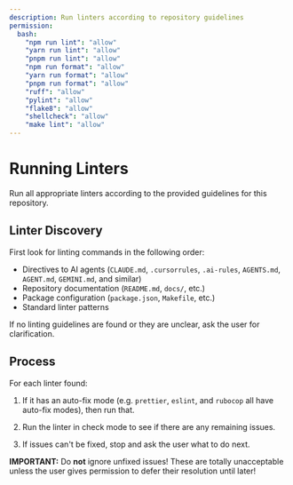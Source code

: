 ```yaml
---
description: Run linters according to repository guidelines
permission:
  bash:
    "npm run lint": "allow"
    "yarn run lint": "allow"
    "pnpm run lint": "allow"
    "npm run format": "allow"
    "yarn run format": "allow"
    "pnpm run format": "allow"
    "ruff": "allow"
    "pylint": "allow"
    "flake8": "allow"
    "shellcheck": "allow"
    "make lint": "allow"
---
```

# Running Linters

Run all appropriate linters according to the provided guidelines for
this repository.

## Linter Discovery

First look for linting commands in the following order:

- Directives to AI agents (`CLAUDE.md`, `.cursorrules`, `.ai-rules`,
  `AGENTS.md`, `AGENT.md`, `GEMINI.md`, and similar)
- Repository documentation (`README.md`, `docs/`, etc.)
- Package configuration (`package.json`, `Makefile`, etc.)
- Standard linter patterns

If no linting guidelines are found or they are unclear, ask the user
for clarification.

## Process

For each linter found:

1. If it has an auto-fix mode (e.g. `prettier`, `eslint`, and `rubocop`
   all have auto-fix modes), then run that.

2. Run the linter in check mode to see if there are any remaining issues.

3. If issues can't be fixed, stop and ask the user what to do next.

**IMPORTANT:** Do **not** ignore unfixed issues!  These are totally
unacceptable unless the user gives permission to defer their resolution until
later!
